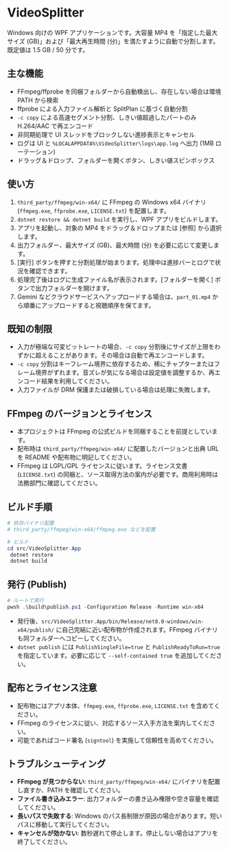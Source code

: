 # VideoSplitter

Windows 向けの WPF アプリケーションです。大容量 MP4 を「指定した最大サイズ (GB)」および「最大再生時間 (分)」を満たすように自動で分割します。既定値は 1.5 GB / 50 分です。

## 主な機能

- FFmpeg/ffprobe を同梱フォルダーから自動検出し、存在しない場合は環境 PATH から検索
- ffprobe による入力ファイル解析と SplitPlan に基づく自動分割
- `-c copy` による高速セグメント分割、しきい値超過したパートのみ H.264/AAC で再エンコード
- 非同期処理で UI スレッドをブロックしない進捗表示とキャンセル
- ログは UI と `%LOCALAPPDATA%\VideoSplitter\logs\app.log` へ出力 (1MB ローテーション)
- ドラッグ＆ドロップ、フォルダーを開くボタン、しきい値スピンボックス

## 使い方

1. `third_party/ffmpeg/win-x64/` に FFmpeg の Windows x64 バイナリ (`ffmpeg.exe`, `ffprobe.exe`, `LICENSE.txt`) を配置します。
2. `dotnet restore && dotnet build` を実行し、WPF アプリをビルドします。
3. アプリを起動し、対象の MP4 をドラッグ＆ドロップまたは [参照] から選択します。
4. 出力フォルダー、最大サイズ (GB)、最大時間 (分) を必要に応じて変更します。
5. [実行] ボタンを押すと分割処理が始まります。処理中は進捗バーとログで状況を確認できます。
6. 処理完了後はログに生成ファイル名が表示されます。[フォルダーを開く] ボタンで出力フォルダーを開けます。
7. Gemini などクラウドサービスへアップロードする場合は、`part_01.mp4` から順番にアップロードすると視聴順序を保てます。

## 既知の制限

- 入力が極端な可変ビットレートの場合、`-c copy` 分割後にサイズが上限をわずかに超えることがあります。その場合は自動で再エンコードします。
- `-c copy` 分割はキーフレーム境界に依存するため、稀にチャプターまたはフレーム境界がずれます。音ズレが気になる場合は設定値を調整するか、再エンコード結果を利用してください。
- 入力ファイルが DRM 保護または破損している場合は処理に失敗します。

## FFmpeg のバージョンとライセンス

- 本プロジェクトは FFmpeg の公式ビルドを同梱することを前提としています。
- 配布時は `third_party/ffmpeg/win-x64/` に配置したバージョンと出典 URL を README や配布物に明記してください。
- FFmpeg は LGPL/GPL ライセンスに従います。ライセンス文書 (`LICENSE.txt`) の同梱と、ソース取得方法の案内が必要です。商用利用時は法務部門に確認してください。

## ビルド手順

```powershell
# 依存バイナリ配置
# third_party/ffmpeg/win-x64/ffmpeg.exe などを配置

# ビルド
cd src/VideoSplitter.App
 dotnet restore
 dotnet build
```

## 発行 (Publish)

```powershell
# ルートで実行
pwsh .\build\publish.ps1 -Configuration Release -Runtime win-x64
```

- 発行後、`src/VideoSplitter.App/bin/Release/net8.0-windows/win-x64/publish/` に自己完結に近い配布物が作成されます。FFmpeg バイナリも同フォルダーへコピーしてください。
- `dotnet publish` には `PublishSingleFile=true` と `PublishReadyToRun=true` を指定しています。必要に応じて `--self-contained true` を追加してください。

## 配布とライセンス注意

- 配布物にはアプリ本体、`ffmpeg.exe`, `ffprobe.exe`, `LICENSE.txt` を含めてください。
- FFmpeg のライセンスに従い、対応するソース入手方法を案内してください。
- 可能であればコード署名 (`signtool`) を実施して信頼性を高めてください。

## トラブルシューティング

- **FFmpeg が見つからない**: `third_party/ffmpeg/win-x64/` にバイナリを配置し直すか、PATH を確認してください。
- **ファイル書き込みエラー**: 出力フォルダーの書き込み権限や空き容量を確認してください。
- **長いパスで失敗する**: Windows のパス長制限が原因の場合があります。短いパスに移動して実行してください。
- **キャンセルが効かない**: 数秒遅れて停止します。停止しない場合はアプリを終了してください。
